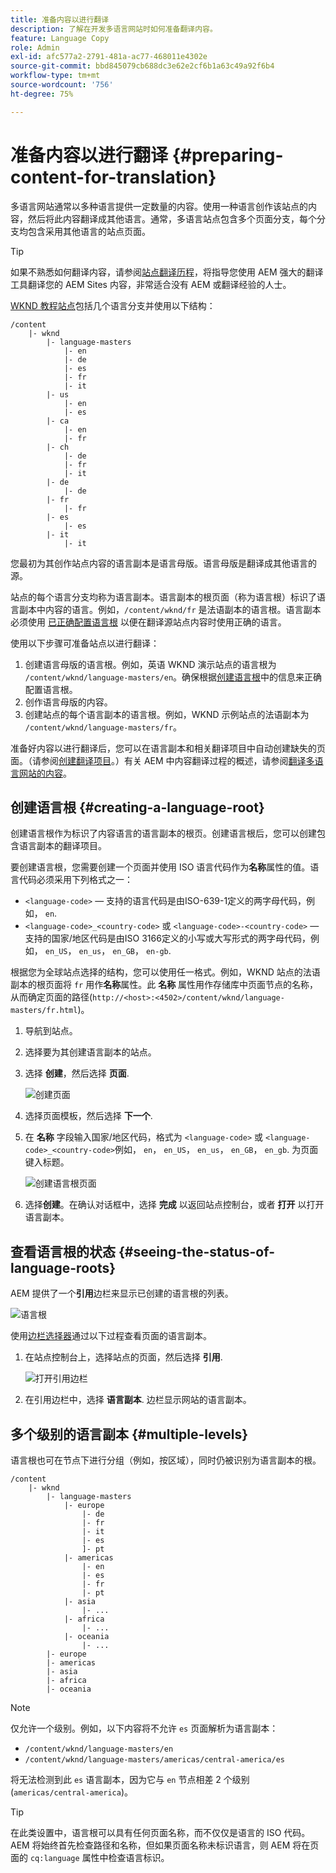 ```yaml
---
title: 准备内容以进行翻译
description: 了解在开发多语言网站时如何准备翻译内容。
feature: Language Copy
role: Admin
exl-id: afc577a2-2791-481a-ac77-468011e4302e
source-git-commit: bbd845079cb688dc3e62e2cf6b1a63c49a92f6b4
workflow-type: tm+mt
source-wordcount: '756'
ht-degree: 75%

---
```


# 准备内容以进行翻译 {#preparing-content-for-translation}

多语言网站通常以多种语言提供一定数量的内容。使用一种语言创作该站点的内容，然后将此内容翻译成其他语言。通常，多语言站点包含多个页面分支，每个分支均包含采用其他语言的站点页面。

>[!TIP]
>
>如果不熟悉如何翻译内容，请参阅[站点翻译历程](/help/journey-sites/translation/overview.md)，将指导您使用 AEM 强大的翻译工具翻译您的 AEM Sites 内容，非常适合没有 AEM 或翻译经验的人士。

[WKND 教程站点](/help/implementing/developing/introduction/develop-wknd-tutorial.md)包括几个语言分支并使用以下结构：

```text
/content
    |- wknd
        |- language-masters
            |- en
            |- de
            |- es
            |- fr
            |- it
        |- us
            |- en
            |- es
        |- ca
            |- en
            |- fr
        |- ch
            |- de
            |- fr
            |- it
        |- de
            |- de
        |- fr
            |- fr
        |- es
            |- es
        |- it
            |- it
```

您最初为其创作站点内容的语言副本是语言母版。语言母版是翻译成其他语言的源。

站点的每个语言分支均称为语言副本。语言副本的根页面（称为语言根）标识了语言副本中内容的语言。例如，`/content/wknd/fr` 是法语副本的语言根。语言副本必须使用 [已正确配置语言根](preparation.md#creating-a-language-root) 以便在翻译源站点内容时使用正确的语言。

使用以下步骤可准备站点以进行翻译：

1. 创建语言母版的语言根。例如，英语 WKND 演示站点的语言根为 `/content/wknd/language-masters/en`。确保根据[创建语言根](preparation.md#creating-a-language-root)中的信息来正确配置语言根。
1. 创作语言母版的内容。
1. 创建站点的每个语言副本的语言根。例如，WKND 示例站点的法语副本为 `/content/wknd/language-masters/fr`。

准备好内容以进行翻译后，您可以在语言副本和相关翻译项目中自动创建缺失的页面。（请参阅[创建翻译项目](managing-projects.md)。）有关 AEM 中内容翻译过程的概述，请参阅[翻译多语言网站的内容](overview.md)。

## 创建语言根 {#creating-a-language-root}

创建语言根作为标识了内容语言的语言副本的根页。创建语言根后，您可以创建包含语言副本的翻译项目。

要创建语言根，您需要创建一个页面并使用 ISO 语言代码作为&#x200B;**名称**&#x200B;属性的值。语言代码必须采用下列格式之一：

* `<language-code>`  — 支持的语言代码是由ISO-639-1定义的两字母代码，例如， `en`.
* `<language-code>_<country-code>` 或 `<language-code>-<country-code>`  — 支持的国家/地区代码是由ISO 3166定义的小写或大写形式的两字母代码，例如， `en_US`， `en_us`， `en_GB`， `en-gb`.

根据您为全球站点选择的结构，您可以使用任一格式。例如，WKND 站点的法语副本的根页面将 `fr` 用作&#x200B;**名称**&#x200B;属性。此 **名称** 属性用作存储库中页面节点的名称，从而确定页面的路径(`http://<host>:<4502>/content/wknd/language-masters/fr.html`)。

1. 导航到站点。
1. 选择要为其创建语言副本的站点。
1. 选择 **创建**，然后选择 **页面**.

   ![创建页面](../assets/create-page.png)

1. 选择页面模板，然后选择 **下一个**.
1. 在 **名称** 字段输入国家/地区代码，格式为 `<language-code>` 或 `<language-code>_<country-code>`例如， `en`， `en_US`， `en_us`， `en_GB`， `en_gb`. 为页面键入标题。

   ![创建语言根页面](../assets/create-language-root.png)

1. 选择&#x200B;**创建**。在确认对话框中，选择 **完成** 以返回站点控制台，或者 **打开** 以打开语言副本。

## 查看语言根的状态 {#seeing-the-status-of-language-roots}

AEM 提供了一个&#x200B;**引用**&#x200B;边栏来显示已创建的语言根的列表。

![语言根](../assets/language-roots.png)

使用[边栏选择器](/help/sites-cloud/authoring/basic-handling.md#rail-selector)通过以下过程查看页面的语言副本。

1. 在站点控制台上，选择站点的页面，然后选择 **引用**.

   ![打开引用边栏](../assets/opening-references-rail.png)

1. 在引用边栏中，选择 **语言副本**. 边栏显示网站的语言副本。

## 多个级别的语言副本 {#multiple-levels}

语言根也可在节点下进行分组（例如，按区域），同时仍被识别为语言副本的根。

```text
/content
    |- wknd
        |- language-masters
            |- europe
                |- de
                |- fr
                |- it
                |- es
                ]- pt
            |- americas
                |- en
                |- es
                |- fr
                |- pt
            |- asia
                |- ...
            |- africa
                |- ...
            |- oceania
                |- ...
        |- europe
        |- americas
        |- asia
        |- africa
        |- oceania            
```

>[!NOTE]
>
>仅允许一个级别。例如，以下内容将不允许 `es` 页面解析为语言副本：
>
>* `/content/wknd/language-masters/en`
>* `/content/wknd/language-masters/americas/central-america/es`
>
> 将无法检测到此 `es` 语言副本，因为它与 `en` 节点相差 2 个级别 (`americas/central-america`)。

>[!TIP]
>
>在此类设置中，语言根可以具有任何页面名称，而不仅仅是语言的 ISO 代码。AEM 将始终首先检查路径和名称，但如果页面名称未标识语言，则 AEM 将在页面的 `cq:language` 属性中检查语言标识。

